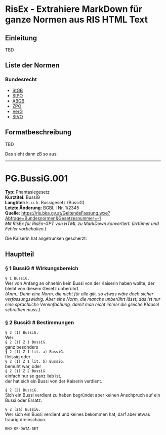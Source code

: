 # RisEx - Extrahiere MarkDown für ganze Normen aus RIS HTML Text

## Einleitung

TBD

## Liste der Normen

### Bundesrecht
* [StGB](https://github.com/clairexen/RisEx/blob/main/files/BG.StGB.toc.md)
* [StPO](https://github.com/clairexen/RisEx/blob/main/files/BG.StPO.toc.md)
* [ABGB](https://github.com/clairexen/RisEx/blob/main/files/BG.ABGB.toc.md)
* [ZPO](https://github.com/clairexen/RisEx/blob/main/files/BG.ZPO.toc.md)
* [VerG](https://github.com/clairexen/RisEx/blob/main/files/BG.VerG.toc.md)
* [StVO](https://github.com/clairexen/RisEx/blob/main/files/BG.StVO.toc.md)

## Formatbeschreibung

TBD

Das sieht dann zB so aus:

----

# PG.BussiG.001
**Typ:** Phantasiegesetz  
**Kurztitel:** BussiG  
**Langtitel:** k. u. k. Bussigesetz (BussiG)  
**Letzte Änderung:** BGBl. I Nr. 1/2345  
**Quelle:** https://ris.bka.gv.at/GeltendeFassung.wxe?Abfrage=Bundesnormen&Gesetzesnummer=-1  
*Mit RisEx für RisEn-GPT von HTML zu MarkDown konvertiert. (Irrtümer und Fehler vorbehalten.)*

Die Kaiserin hat angetrunken gescherzt:

## Hauptteil

### § 1 BussiG # Wirkungsbereich

`§ 1 BussiG.`  
Wer von Anfang an ohnehin kein Bussi von der Kaiserin haben wollte, der bleibt von diesem Gesetz unberührt.  
*(Anm.: Denn eine Norm, die nicht für alle gilt, so etwas wäre doch sicher verfassungswidrig. Aber eine
Norm, die manche unberührt lässt, das ist nur eine sprachliche Vereinfachung, damit man nicht immer die gleiche
Klausel schreiben muss.)*

### § 2 BussiG # Bestimmungen

`§ 2 (1) BussiG.`  
Wer  
`§ 2 (1) Z 1 BussiG.`  
ganz besonders  
`§ 2 (1) Z 1 lit. a) BussiG.`  
fleissig oder  
`§ 2 (1) Z 1 lit. b) BussiG.`  
bemüht war, oder  
`§ 2 (1) Z 2 BussiG.`  
einfach nur so ganz lieb ist,  
der hat sich ein Bussi von der Kaiserin verdient.

`§ 2 (2) BussiG.`  
Sich ein Bussi verdient zu haben begründet aber keinen Anschpruch auf ein Bussi oder Ersatz.

`§ 2 (2a) BussiG.`  
Wer sich ein Bussi verdient und keines bekommen hat, darf aber etwas traurig dreinschaun.

`END-OF-DATA-SET`
